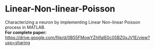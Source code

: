 # Linear-Non-linear-Poisson
Characterizing a neuron by implementing Linear Non-linear Poisson process in MATLAB.<br>
<b>For complete paper: </b>https://drive.google.com/file/d/0B55FMowYZhIfalE0c05BZ0xJV1E/view?usp=sharing
